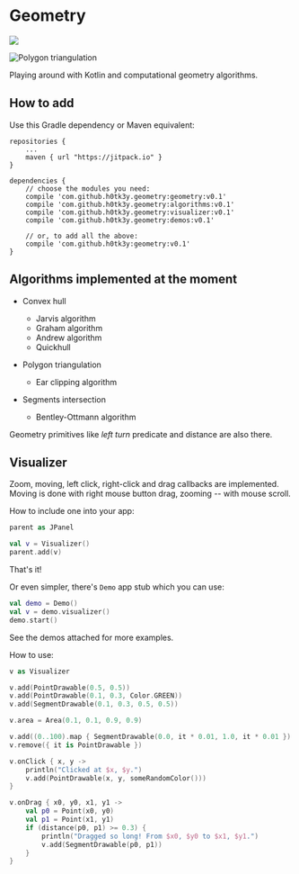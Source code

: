 Geometry
===
[![](https://jitpack.io/v/h0tk3y/geometry.svg)](https://jitpack.io/#h0tk3y/geometry)

![Polygon triangulation](https://dl.dropboxusercontent.com/s/rkyjjkfdit00rd9/Capture_K_tr.JPG)

Playing around with Kotlin and computational geometry algorithms.

How to add
---

Use this Gradle dependency or Maven equivalent:
```	   
repositories {
    ...
    maven { url "https://jitpack.io" }
}

dependencies {
    // choose the modules you need:
    compile 'com.github.h0tk3y.geometry:geometry:v0.1'
    compile 'com.github.h0tk3y.geometry:algorithms:v0.1'
    compile 'com.github.h0tk3y.geometry:visualizer:v0.1'
    compile 'com.github.h0tk3y.geometry:demos:v0.1'
    
    // or, to add all the above:
    compile 'com.github.h0tk3y:geometry:v0.1'
}
```

Algorithms implemented at the moment
---
* Convex hull
  * Jarvis algorithm
  * Graham algorithm
  * Andrew algorithm
  * Quickhull

* Polygon triangulation
  * Ear clipping algorithm

* Segments intersection
  * Bentley-Ottmann algorithm

Geometry primitives like _left turn_ predicate and distance are also there.

Visualizer
---
Zoom, moving, left click, right-click and drag callbacks are implemented.
Moving is done with right mouse button drag, zooming -- with mouse scroll.

How to include one into your app:
```kotlin
parent as JPanel

val v = Visualizer()
parent.add(v)
```
That's it!

Or even simpler, there's `Demo` app stub which you can use:
```kotlin
val demo = Demo()
val v = demo.visualizer()
demo.start()
```
See the demos attached for more examples.

How to use:
```kotlin
v as Visualizer

v.add(PointDrawable(0.5, 0.5))
v.add(PointDrawable(0.1, 0.3, Color.GREEN))
v.add(SegmentDrawable(0.1, 0.3, 0.5, 0.5))

v.area = Area(0.1, 0.1, 0.9, 0.9)

v.add((0..100).map { SegmentDrawable(0.0, it * 0.01, 1.0, it * 0.01 })
v.remove({ it is PointDrawable })

v.onClick { x, y ->
    println("Clicked at $x, $y.")
    v.add(PointDrawable(x, y, someRandomColor()))
}

v.onDrag { x0, y0, x1, y1 ->
    val p0 = Point(x0, y0)
    val p1 = Point(x1, y1)
    if (distance(p0, p1) >= 0.3) {
        println("Dragged so long! From $x0, $y0 to $x1, $y1.")
        v.add(SegmentDrawable(p0, p1))
    }
}
```
